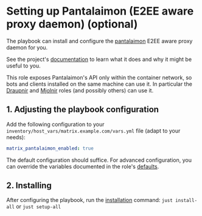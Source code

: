 # Setting up Pantalaimon (E2EE aware proxy daemon) (optional)

The playbook can install and configure the [pantalaimon](https://github.com/matrix-org/pantalaimon) E2EE aware proxy daemon for you.

See the project's [documentation](https://github.com/matrix-org/pantalaimon) to learn what it does and why it might be useful to you.

This role exposes Pantalaimon's API only within the container network, so bots and clients installed on the same machine can use it. In particular the [Draupnir](configuring-playbook-bot-draupnir.md) and [Mjolnir](configuring-playbook-bot-mjolnir.md) roles (and possibly others) can use it.

## 1. Adjusting the playbook configuration

Add the following configuration to your `inventory/host_vars/matrix.example.com/vars.yml` file (adapt to your needs):

```yaml
matrix_pantalaimon_enabled: true
```

The default configuration should suffice. For advanced configuration, you can override the variables documented in the role's [defaults](../roles/custom/matrix-pantalaimon/defaults/main.yml).

## 2. Installing

After configuring the playbook, run the [installation](installing.md) command: `just install-all` or `just setup-all`
